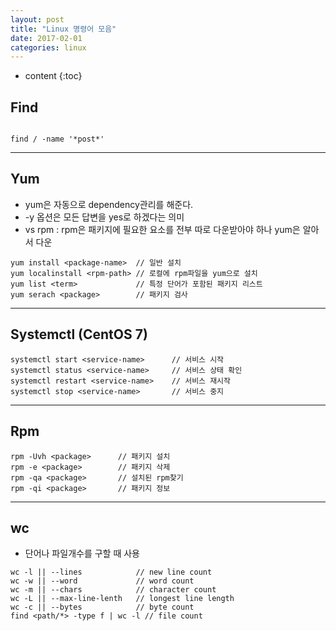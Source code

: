 ```yaml
---
layout: post
title: "Linux 명령어 모음"
date: 2017-02-01
categories: linux
---
```


* content
{:toc}

## Find
```

find / -name '*post*'

```
***

## Yum
* yum은 자동으로 dependency관리를 해준다.
* -y 옵션은 모든 답변을 yes로 하겠다는 의미
* vs rpm : rpm은 패키지에 필요한 요소를 전부 따로 다운받아야 하나 yum은 알아서 다운

```
yum install <package-name>  // 일반 설치
yum localinstall <rpm-path> // 로컬에 rpm파일을 yum으로 설치
yum list <term>             // 특정 단어가 포함된 패키지 리스트
yum serach <package>        // 패키지 검사
```
***

## Systemctl (CentOS 7)

```
systemctl start <service-name>      // 서비스 시작
systemctl status <service-name>     // 서비스 상태 확인
systemctl restart <service-name>    // 서비스 재시작
systemctl stop <service-name>       // 서비스 중지
```
***

## Rpm

```
rpm -Uvh <package>      // 패키지 설치
rpm -e <package>        // 패키지 삭제
rpm -qa <package>       // 설치된 rpm찾기
rpm -qi <package>       // 패키지 정보
```
***

## wc
- 단어나 파일개수를 구할 때 사용
```
wc -l || --lines            // new line count
wc -w || --word             // word count
wc -m || --chars            // character count
wc -L || --max-line-lenth   // longest line length
wc -c || --bytes            // byte count
find <path/*> -type f | wc -l // file count 
```